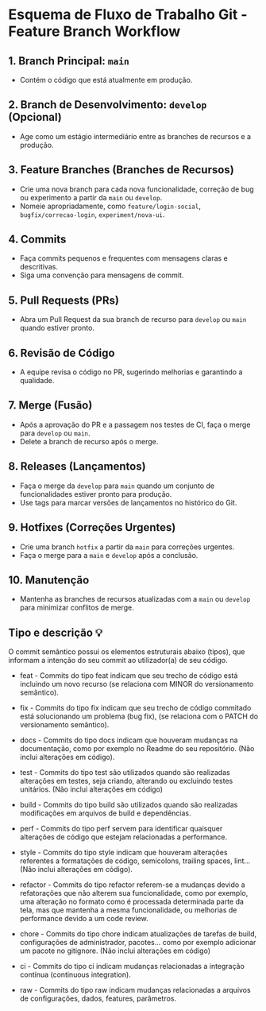 
# Esquema de Fluxo de Trabalho Git - Feature Branch Workflow

## 1. Branch Principal: `main`
- Contém o código que está atualmente em produção.

## 2. Branch de Desenvolvimento: `develop` (Opcional)
- Age como um estágio intermediário entre as branches de recursos e a produção.

## 3. Feature Branches (Branches de Recursos)
- Crie uma nova branch para cada nova funcionalidade, correção de bug ou experimento a partir da `main` ou `develop`.
- Nomeie apropriadamente, como `feature/login-social`, `bugfix/correcao-login`, `experiment/nova-ui`.

## 4. Commits
- Faça commits pequenos e frequentes com mensagens claras e descritivas.
- Siga uma convenção para mensagens de commit.

## 5. Pull Requests (PRs)
- Abra um Pull Request da sua branch de recurso para `develop` ou `main` quando estiver pronto.

## 6. Revisão de Código
- A equipe revisa o código no PR, sugerindo melhorias e garantindo a qualidade.

## 7. Merge (Fusão)
- Após a aprovação do PR e a passagem nos testes de CI, faça o merge para `develop` ou `main`.
- Delete a branch de recurso após o merge.

## 8. Releases (Lançamentos)
- Faça o merge da `develop` para `main` quando um conjunto de funcionalidades estiver pronto para produção.
- Use tags para marcar versões de lançamentos no histórico do Git.

## 9. Hotfixes (Correções Urgentes)
- Crie uma branch `hotfix` a partir da `main` para correções urgentes.
- Faça o merge para a `main` e `develop` após a conclusão.

## 10. Manutenção
- Mantenha as branches de recursos atualizadas com a `main` ou `develop` para minimizar conflitos de merge.


## Tipo e descrição 💡

O commit semântico possui os elementos estruturais abaixo (tipos), que informam a intenção do seu commit ao utilizador(a) de seu código.

- feat - Commits do tipo feat indicam que seu trecho de código está incluindo um novo recurso (se relaciona com MINOR do versionamento semântico).

- fix - Commits do tipo fix indicam que seu trecho de código commitado está solucionando um problema (bug fix), (se relaciona com o PATCH do versionamento semântico).

- docs - Commits do tipo docs indicam que houveram mudanças na documentação, como por exemplo no Readme do seu repositório. (Não inclui alterações em código).

- test - Commits do tipo test são utilizados quando são realizadas alterações em testes, seja criando, alterando ou excluindo testes unitários. (Não inclui alterações em código)

- build - Commits do tipo build são utilizados quando são realizadas modificações em arquivos de build e dependências.

- perf - Commits do tipo perf servem para identificar quaisquer alterações de código que estejam relacionadas a performance.

- style - Commits do tipo style indicam que houveram alterações referentes a formatações de código, semicolons, trailing spaces, lint... (Não inclui alterações em código).

- refactor - Commits do tipo refactor referem-se a mudanças devido a refatorações que não alterem sua funcionalidade, como por exemplo, uma alteração no formato como é processada determinada parte da tela, mas que mantenha a mesma funcionalidade, ou melhorias de performance devido a um code review.

- chore - Commits do tipo chore indicam atualizações de tarefas de build, configurações de administrador, pacotes... como por exemplo adicionar um pacote no gitignore. (Não inclui alterações em código)

- ci - Commits do tipo ci indicam mudanças relacionadas a integração contínua (continuous integration).

- raw - Commits do tipo raw indicam mudanças relacionadas a arquivos de configurações, dados, features, parâmetros.
